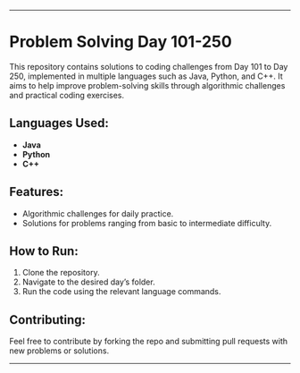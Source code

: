 
---

# Problem Solving Day 101-250

This repository contains solutions to coding challenges from Day 101 to Day 250, implemented in multiple languages such as Java, Python, and C++. It aims to help improve problem-solving skills through algorithmic challenges and practical coding exercises.

## Languages Used:
- **Java**
- **Python**
- **C++**

## Features:
- Algorithmic challenges for daily practice.
- Solutions for problems ranging from basic to intermediate difficulty.

## How to Run:
1. Clone the repository.
2. Navigate to the desired day’s folder.
3. Run the code using the relevant language commands.

## Contributing:
Feel free to contribute by forking the repo and submitting pull requests with new problems or solutions.

---
